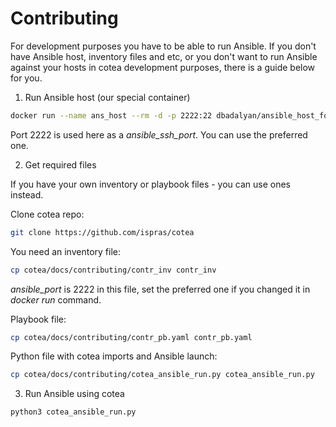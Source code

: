 # Contributing
For development purposes you have to be able to run Ansible. If you don't have Ansible host, inventory files and etc, or you don't want to run Ansible against your hosts in cotea development purposes, there is a guide below for you.

1. Run Ansible host
(our special container)

```bash
docker run --name ans_host --rm -d -p 2222:22 dbadalyan/ansible_host_for_cotea /path/to/your/public_key.pub
```
Port 2222 is used here as a *ansible_ssh_port*. You can use the preferred one.

2. Get required files

If you have your own inventory or playbook files - you can use ones instead.

Clone cotea repo:
```bash
git clone https://github.com/ispras/cotea
```

You need an inventory file:
```bash
cp cotea/docs/contributing/contr_inv contr_inv
```
*ansible_port* is 2222 in this file, set the preferred one if you changed it in *docker run* command.

Playbook file:
```bash
cp cotea/docs/contributing/contr_pb.yaml contr_pb.yaml
```

Python file with cotea imports and Ansible launch:
```bash
cp cotea/docs/contributing/cotea_ansible_run.py cotea_ansible_run.py
```

3. Run Ansible using cotea

```bash
python3 cotea_ansible_run.py
```

